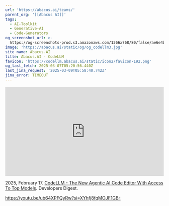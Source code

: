 ```yaml
---
url: 'https://abacus.ai/teams/'
parent_org: '[[Abacus AI]]'
tags:
  - AI-Toolkit
  - Generative-AI
  - Code-Generators
og_screenshot_url: >-
  https://og-screenshots-prod.s3.amazonaws.com/1366x768/80/false/ae6e4be24e4edcbcb9e65baac5af5f7c4f16fbc7b269dac3a0cf78f045364d31.jpeg
image: 'https://abacus.ai/static/og/og_codellm3.jpg'
site_name: Abacus.AI
title: Abacus.AI - CodeLLM
favicon: 'https://codellm.abacus.ai/static/icon2/favicon-192.png'
og_last_fetch: 2025-03-07T05:20:56.440Z
last_jina_request: '2025-03-09T05:58:40.742Z'
jina_error: TIMEOUT
---
```



<iframe 
  style="aspect-ratio:16/9;width:100%;height:auto" 
  src="https://www.youtube.com/embed/ZMn8ff1vrUE?si=gAgyeKyReCplDkmr" 
  title="YouTube video player" 
  frameborder="0" 
  allow="accelerometer; autoplay; clipboard-write; encrypted-media; gyroscope; picture-in-picture; web-share" 
  referrerpolicy="strict-origin-when-cross-origin" 
  allowfullscreen
></iframe>

2025, February 17. [CodeLLM - The New Agentic AI Code Editor With Access To Top Models](https://youtu.be/ZMn8ff1vrUE?si=gAgyeKyReCplDkmr). Developers Digest.

https://youtu.be/ub64XPFQyRw?si=XYhfj8fqMOJF1GB-
